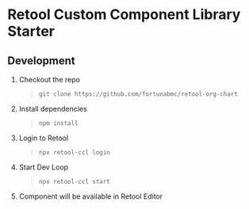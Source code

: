# Retool Custom Component Library Starter

## Development

1.  Checkout the repo

    > `git clone https://github.com/fortunabmc/retool-org-chart`

2.  Install dependencies

    > `npm install`

3.  Login to Retool

    > `npx retool-ccl login`

4.  Start Dev Loop

    > `npx retool-ccl start`

5.  Component will be available in Retool Editor
